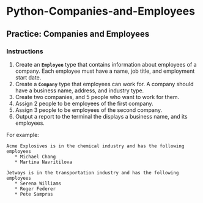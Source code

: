 # Python-Companies-and-Employees

## Practice: Companies and Employees

### Instructions
1. Create an **`Employee`** type that contains information about employees of a company. Each employee must have a name, job title, and employment start date.
2. Create a **`Company`** type that employees can work for. A company should have a business name, address, and industry type.
3. Create two companies, and 5 people who want to work for them.
4. Assign 2 people to be employees of the first company.
5. Assign 3 people to be employees of the second company.
6. Output a report to the terminal the displays a business name, and its employees.

For example:
```
Acme Explosives is in the chemical industry and has the following employees
   * Michael Chang
   * Martina Navritilova

Jetways is in the transportation industry and has the following employees
   * Serena Williams
   * Roger Federer
   * Pete Sampras